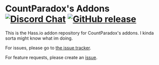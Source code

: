 # CountParadox's Addons [![Discord Chat](https://img.shields.io/discord/192977908623605761)](https://discord.gg/wyJf8z8) [![GitHub release](https://img.shields.io/github/v/release/CountParadox/hassio-addons)](https://GitHub.com/CountParadox/hassio-addons/releases/)


This is the Hass.io addon repository for CountParadox's addons.
I kinda sorta might know what im doing.


For issues, please go to [the issue tracker](https://github.com/CountParadox/hassio-addons/issues).

For feature requests, please create an [issue](https://github.com/CountParadox/hassio-addons/issues).
